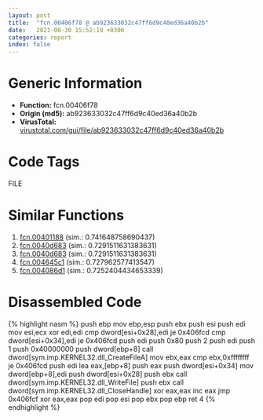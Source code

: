 ```yaml
---
layout: post
title:  "fcn.00406f78 @ ab923633032c47ff6d9c40ed36a40b2b"
date:   2021-08-30 15:52:19 +0300
categories: report
index: false
---
```


# Generic Information
- **Function:** fcn.00406f78
- **Origin (md5):** ab923633032c47ff6d9c40ed36a40b2b
- **VirusTotal:** [virustotal.com/gui/file/ab923633032c47ff6d9c40ed36a40b2b][virustotal_ref]

# Code Tags
<span class="tag" id="FILE">FILE</span>


# Similar Functions

1. [fcn.00401188][similar_1_ref] (sim.: 0.741648758690437)
2. [fcn.0040d683][similar_2_ref] (sim.: 0.7291511631383631)
3. [fcn.0040d683][similar_3_ref] (sim.: 0.7291511631383631)
4. [fcn.004645c1][similar_4_ref] (sim.: 0.727962577413547)
5. [fcn.004086d1][similar_5_ref] (sim.: 0.7252404434653339)


# Disassembled Code

{% highlight nasm %}
push ebp
mov ebp,esp
push ebx
push esi
push edi
mov esi,ecx
xor edi,edi
cmp dword[esi+0x28],edi
je 0x406fcd
cmp dword[esi+0x34],edi
je 0x406fcd
push edi
push 0x80
push 2
push edi
push 1
push 0x40000000
push dword[ebp+8]
call dword[sym.imp.KERNEL32.dll_CreateFileA]
mov ebx,eax
cmp ebx,0xffffffff
je 0x406fcd
push edi
lea eax,[ebp+8]
push eax
push dword[esi+0x34]
mov dword[ebp+8],edi
push dword[esi+0x28]
push ebx
call dword[sym.imp.KERNEL32.dll_WriteFile]
push ebx
call dword[sym.imp.KERNEL32.dll_CloseHandle]
xor eax,eax
inc eax
jmp 0x406fcf
xor eax,eax
pop edi
pop esi
pop ebx
pop ebp
ret 4
{% endhighlight %}


[similar_1_ref]: /report/fcn.00401188@ebf08d86df7e87eccb41dfc660766af7
[similar_2_ref]: /report/fcn.0040d683@fbf34fa6d7da2b8e1de5133a8ca34847
[similar_3_ref]: /report/fcn.0040d683@6f11dca39a331a6e158b2810d4d8234f
[similar_4_ref]: /report/fcn.004645c1@d96761eb00d2d97e2b6f5ffffed0b46a
[similar_5_ref]: /report/fcn.004086d1@7e044e51324f9f80f4e97d8f3549c003
[virustotal_ref]: https://www.virustotal.com/gui/file/ab923633032c47ff6d9c40ed36a40b2b
